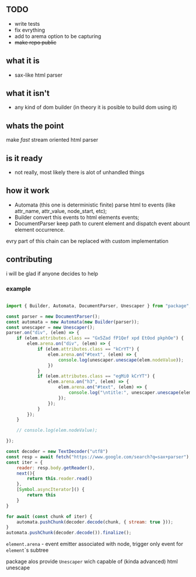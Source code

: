 ## TODO
 - write tests
 - fix evrything
 - add to arema option to be capturing
 - ~~make repo public~~

## what it is
- sax-like html parser

## what it isn't
- any kind of dom builder (in theory it is posible to build dom using it)

## whats the point
make *fast* stream oriented html parser

## is it ready
 - not really, most likely there is alot of unhandled things 

## how it work
 - Automata (this one is deterministic finite) parse html to events (like attr_name, attr_value, node_start, etc);
 - Builder convert this events to html elements events;
 - DocumentParser keep path to curent element and dispatch event abount element occurrence.

evry part of this chain can be replaced with custom implementation

## contributing
i will be glad if anyone decides to help

### example

```js

import { Builder, Automata, DocumentParser, Unescaper } from "package";

const parser = new DocumentParser();
const automata = new Automata(new Builder(parser));
const unescaper = new Unescaper();
parser.on("div", (elem) => {
    if (elem.attributes.class == "Gx5Zad fP1Qef xpd EtOod pkphOe") {
        elem.arena.on("div", (elem) => {
            if (elem.attributes.class == "kCrYT") {
                elem.arena.on("#text", (elem) => {
                    console.log(unescaper.unescape(elem.nodeValue));
                })
            }
            if (elem.attributes.class == "egMi0 kCrYT") {
                elem.arena.on("h3", (elem) => {
                    elem.arena.on("#text", (elem) => {
                        console.log("\ntitle:", unescaper.unescape(elem.nodeValue));
                    });
                });
            }
        });
    }

    // console.log(elem.nodeValue);

});

const decoder = new TextDecoder("utf8")
const resp = await fetch("https://www.google.com/search?q=sax+parser");
const iter = {
    reader: resp.body.getReader(),
    next(){
        return this.reader.read()
    },
    [Symbol.asyncIterator]() {
        return this
    }
}

for await (const chunk of iter) {
    automata.pushChunk(decoder.decode(chunk, { stream: true }));
}
automata.pushChunk(decoder.decode()).finalize();

```

```element.arena``` - event emitter associated with node, trigger only event for ```element```\`s subtree

package alos provide ```Unescaper``` wich capable of (kinda advanced) html unescape
